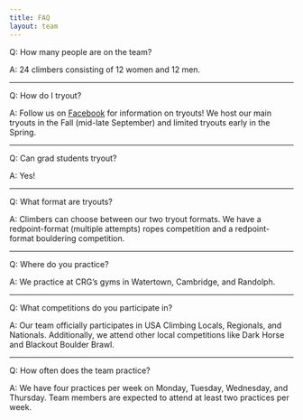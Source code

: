 ```yaml
---
title: FAQ
layout: team
---
```

Q: How many people are on the team?

A: 24 climbers consisting of 12 women and 12 men.

---

Q: How do I tryout?

A: Follow us on [Facebook](https://www.facebook.com/northeasternclimbing/)
for information on tryouts! We host our main tryouts in the Fall
(mid-late September) and limited tryouts early in the Spring.

---

Q: Can grad students tryout?

A: Yes!

---

Q: What format are tryouts?

A: Climbers can choose between our two tryout formats. We have a
redpoint-format (multiple attempts) ropes competition and a
redpoint-format bouldering competition.

---

Q: Where do you practice?

A: We practice at CRG’s gyms in Watertown, Cambridge, and Randolph.

---

Q: What competitions do you participate in?

A: Our team officially participates in USA Climbing Locals, Regionals,
and Nationals. Additionally, we attend other local competitions like
Dark Horse and Blackout Boulder Brawl.

---

Q: How often does the team practice?

A: We have four practices per week on Monday, Tuesday, Wednesday, and Thursday. 
Team members are expected to attend at least two practices per week.
